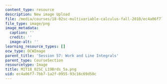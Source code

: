 ```yaml
---
content_type: resource
description: New image Upload
file: /media/courses/18-02sc-multivariable-calculus-fall-2010/ec4a06f77bb71a2f095593c16c69d50c_MIT18_02SC_L19Brds_5a.png
file_type: image/png
image_metadata:
  caption: ''
  credit: ''
  image-alt: ''
learning_resource_types: []
ocw_type: OCWImage
parent_title: 'Session 57: Work and Line Integrals'
parent_type: CourseSection
resourcetype: Image
title: MIT18_02SC_L19Brds_5a.png
uid: ec4a06f7-7bb7-1a2f-0955-93c16c69d50c
---
```

